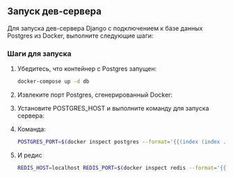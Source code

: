## Запуск дев-сервера

Для запуска дев-сервера Django с подключением к базе данных Postgres из Docker, выполните следующие шаги:

### Шаги для запуска

1. Убедитесь, что контейнер с Postgres запущен:
   ```bash
   docker-compose up -d db
   ```
1. Извлеките порт Postgres, сгенерированный Docker:

1. Установите POSTGRES_HOST и выполните команду для запуска сервера:

1. Команда:
    ```bash
    POSTGRES_PORT=$(docker inspect postgres --format='{{(index (index .NetworkSettings.Ports "5432/tcp") 0).HostPort}}') POSTGRES_HOST=localhost poetry run python manage.py runserver
    ```
1. И редис
   ```bash
   REDIS_HOST=localhost REDIS_PORT=$(docker inspect redis --format='{{(index (index .NetworkSettings.Ports "6379/tcp") 0).HostPort}}') POSTGRES_PORT=$(docker inspect postgres --format='{{(index (index .NetworkSettings.Ports "5432/tcp") 0).HostPort}}') POSTGRES_HOST=localhost poetry run python manage.py runserver
   ```
